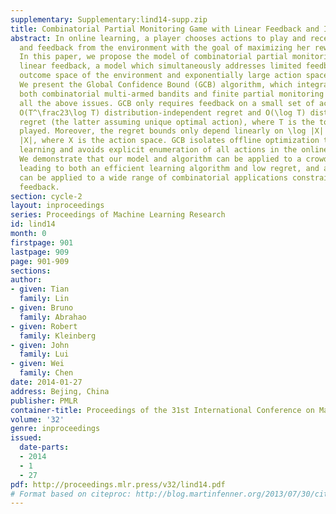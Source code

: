 ```yaml
---
supplementary: Supplementary:lind14-supp.zip
title: Combinatorial Partial Monitoring Game with Linear Feedback and Its Applications
abstract: In online learning, a player chooses actions to play and receives reward
  and feedback from the environment with the goal of maximizing her reward over time.
  In this paper, we propose the model of combinatorial partial monitoring games with
  linear feedback, a model which simultaneously addresses limited feedback, infinite
  outcome space of the environment and exponentially large action space of the player.
  We present the Global Confidence Bound (GCB) algorithm, which integrates ideas from
  both combinatorial multi-armed bandits and finite partial monitoring games to handle
  all the above issues. GCB only requires feedback on a small set of actions and achieves
  O(T^\frac23\log T) distribution-independent regret and O(\log T) distribution-dependent
  regret (the latter assuming unique optimal action), where T is the total time steps
  played. Moreover, the regret bounds only depend linearly on \log |X| rather than
  |X|, where X is the action space. GCB isolates offline optimization tasks from online
  learning and avoids explicit enumeration of all actions in the online learning part.
  We demonstrate that our model and algorithm can be applied to a crowdsourcing application
  leading to both an efficient learning algorithm and low regret, and argue that they
  can be applied to a wide range of combinatorial applications constrained with limited
  feedback.
section: cycle-2
layout: inproceedings
series: Proceedings of Machine Learning Research
id: lind14
month: 0
firstpage: 901
lastpage: 909
page: 901-909
sections: 
author:
- given: Tian
  family: Lin
- given: Bruno
  family: Abrahao
- given: Robert
  family: Kleinberg
- given: John
  family: Lui
- given: Wei
  family: Chen
date: 2014-01-27
address: Bejing, China
publisher: PMLR
container-title: Proceedings of the 31st International Conference on Machine Learning
volume: '32'
genre: inproceedings
issued:
  date-parts:
  - 2014
  - 1
  - 27
pdf: http://proceedings.mlr.press/v32/lind14.pdf
# Format based on citeproc: http://blog.martinfenner.org/2013/07/30/citeproc-yaml-for-bibliographies/
---
```

